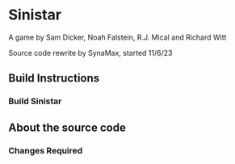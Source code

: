 # Sinistar
A game by Sam Dicker, Noah Falstein, R.J. Mical and Richard Witt

Source code rewrite by SynaMax, started 11/6/23

## Build Instructions

### Build Sinistar

## About the source code

### Changes Required
